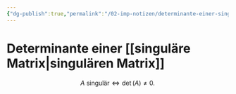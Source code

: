 ```yaml
---
{"dg-publish":true,"permalink":"/02-imp-notizen/determinante-einer-singulaeren-matrix/","dgHomeLink":true,"dgPassFrontmatter":false}
---
```


# Determinante einer [[singuläre Matrix|singulären Matrix]]
$$A \text{ singulär} \iff \det(A)\neq0.$$